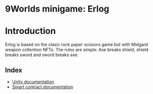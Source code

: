 # 9Worlds minigame: Erlog

# Introduction

Erlog is based on the clasic rock paper scissors game but with Midgard weapon collention NFTs. 
The rules are simple: Axe breaks shield, shield breaks sword and sword breaks axe.

## Index

- [Unity documentation](unity/README.md)
- [Smart contract documentation](ethereum/README.md)
